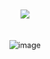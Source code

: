 <div align="center">

  
#

[![](https://komarev.com/ghpvc/?username=tdvne&style=plastic&color=blueviolet)](https://github.com/devembrace)

#






#

![image](https://discord.c99.nl/widget/theme-2/1164795007291641886.png)

#
